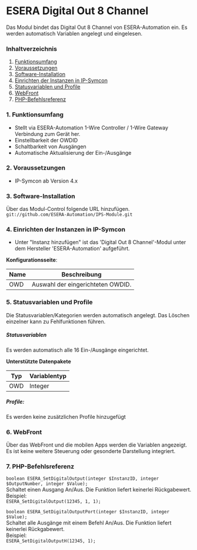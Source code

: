 # ESERA Digital Out 8 Channel
Das Modul bindet das Digital Out 8 Channel von ESERA-Automation ein. Es werden automatisch Variablen angelegt und eingelesen.

### Inhaltverzeichnis

1. [Funktionsumfang](#1-funktionsumfang)
2. [Voraussetzungen](#2-voraussetzungen)
3. [Software-Installation](#3-software-installation)
4. [Einrichten der Instanzen in IP-Symcon](#4-einrichten-der-instanzen-in-ip-symcon)
5. [Statusvariablen und Profile](#5-statusvariablen-und-profile)
6. [WebFront](#6-webfront)
7. [PHP-Befehlsreferenz](#7-php-befehlsreferenz)

### 1. Funktionsumfang

* Stellt via ESERA-Automation 1-Wire Controller / 1-Wire Gateway Verbindung zum Gerät her.
* Einstellbarkeit der OWDID
* Schaltbarkeit von Ausgängen
* Automatische Aktualisierung der Ein-/Ausgänge

### 2. Voraussetzungen

- IP-Symcon ab Version 4.x

### 3. Software-Installation

Über das Modul-Control folgende URL hinzufügen.  
`git://github.com/ESERA-Automation/IPS-Module.git`  

### 4. Einrichten der Instanzen in IP-Symcon

- Unter "Instanz hinzufügen" ist das 'Digital Out 8 Channel'-Modul unter dem Hersteller 'ESERA-Automation' aufgeführt.  

__Konfigurationsseite__:

Name | Beschreibung
---- | ---------------------------------
OWD  | Auswahl der eingerichteten OWDID.

### 5. Statusvariablen und Profile

Die Statusvariablen/Kategorien werden automatisch angelegt. Das Löschen einzelner kann zu Fehlfunktionen führen.

##### Statusvariablen

Es werden automatisch alle 16 Ein-/Ausgänge eingerichtet.

__Unterstützte Datenpakete__

Typ       | Variablentyp
--------- | -------------
OWD       | Integer

##### Profile:

Es werden keine zusätzlichen Profile hinzugefügt

### 6. WebFront

Über das WebFront und die mobilen Apps werden die Variablen angezeigt. Es ist keine weitere Steuerung oder gesonderte Darstellung integriert.

### 7. PHP-Befehlsreferenz
`boolean ESERA_SetDigitalOutput(integer $InstanzID, integer $OutputNumber, integer $Value);`  
Schaltet einen Ausgang An/Aus.
Die Funktion liefert keinerlei Rückgabewert.  
Beispiel:  
`ESERA_SetDigitalOutput(12345, 1, 1);`

`boolean ESERA_SetDigitalOutputPort(integer $InstanzID, integer $Value);`  
Schaltet alle Ausgänge mit einem Befehl An/Aus.
Die Funktion liefert keinerlei Rückgabewert.  
Beispiel:  
`ESERA_SetDigitalOutputH(12345, 1);`  
